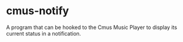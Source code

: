 # cmus-notify

A program that can be hooked to the Cmus Music Player to display its current status in a notification.
